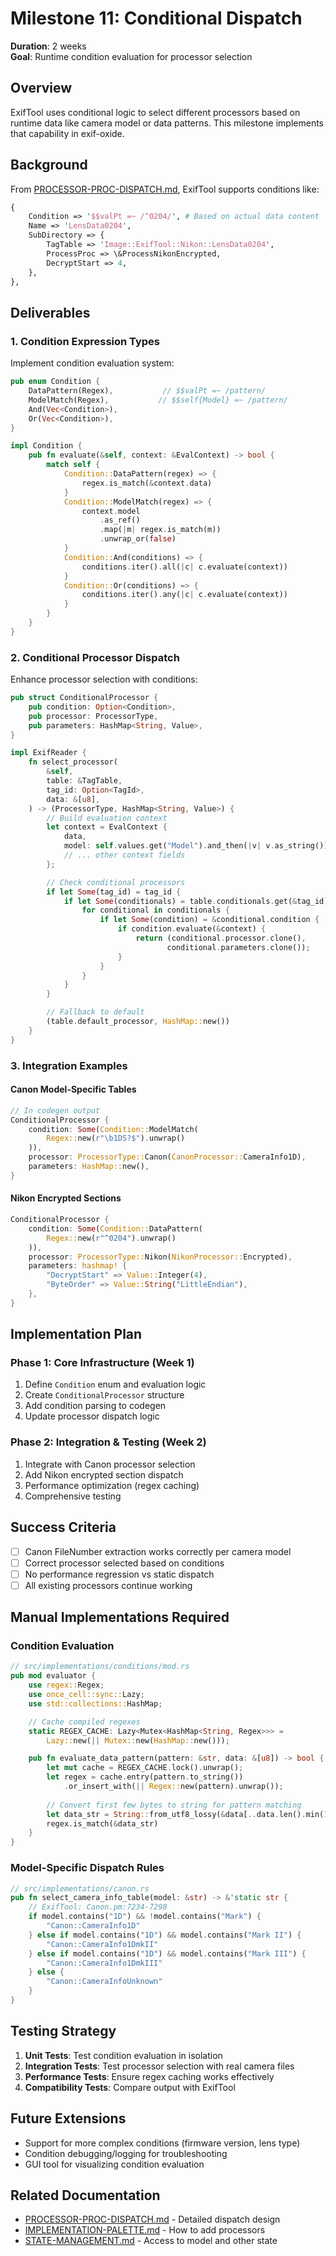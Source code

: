 # Milestone 11: Conditional Dispatch

**Duration**: 2 weeks  
**Goal**: Runtime condition evaluation for processor selection

## Overview

ExifTool uses conditional logic to select different processors based on runtime data like camera model or data patterns. This milestone implements that capability in exif-oxide.

## Background

From [PROCESSOR-PROC-DISPATCH.md](../PROCESSOR-PROC-DISPATCH.md), ExifTool supports conditions like:

```perl
{
    Condition => '$$valPt =~ /^0204/', # Based on actual data content
    Name => 'LensData0204',
    SubDirectory => {
        TagTable => 'Image::ExifTool::Nikon::LensData0204',
        ProcessProc => \&ProcessNikonEncrypted,
        DecryptStart => 4,
    },
},
```

## Deliverables

### 1. Condition Expression Types

Implement condition evaluation system:

```rust
pub enum Condition {
    DataPattern(Regex),           // $$valPt =~ /pattern/
    ModelMatch(Regex),           // $$self{Model} =~ /pattern/
    And(Vec<Condition>),
    Or(Vec<Condition>),
}

impl Condition {
    pub fn evaluate(&self, context: &EvalContext) -> bool {
        match self {
            Condition::DataPattern(regex) => {
                regex.is_match(&context.data)
            }
            Condition::ModelMatch(regex) => {
                context.model
                    .as_ref()
                    .map(|m| regex.is_match(m))
                    .unwrap_or(false)
            }
            Condition::And(conditions) => {
                conditions.iter().all(|c| c.evaluate(context))
            }
            Condition::Or(conditions) => {
                conditions.iter().any(|c| c.evaluate(context))
            }
        }
    }
}
```

### 2. Conditional Processor Dispatch

Enhance processor selection with conditions:

```rust
pub struct ConditionalProcessor {
    pub condition: Option<Condition>,
    pub processor: ProcessorType,
    pub parameters: HashMap<String, Value>,
}

impl ExifReader {
    fn select_processor(
        &self,
        table: &TagTable,
        tag_id: Option<TagId>,
        data: &[u8],
    ) -> (ProcessorType, HashMap<String, Value>) {
        // Build evaluation context
        let context = EvalContext {
            data,
            model: self.values.get("Model").and_then(|v| v.as_string()),
            // ... other context fields
        };

        // Check conditional processors
        if let Some(tag_id) = tag_id {
            if let Some(conditionals) = table.conditionals.get(&tag_id) {
                for conditional in conditionals {
                    if let Some(condition) = &conditional.condition {
                        if condition.evaluate(&context) {
                            return (conditional.processor.clone(), 
                                   conditional.parameters.clone());
                        }
                    }
                }
            }
        }

        // Fallback to default
        (table.default_processor, HashMap::new())
    }
}
```

### 3. Integration Examples

#### Canon Model-Specific Tables

```rust
// In codegen output
ConditionalProcessor {
    condition: Some(Condition::ModelMatch(
        Regex::new(r"\b1DS?$").unwrap()
    )),
    processor: ProcessorType::Canon(CanonProcessor::CameraInfo1D),
    parameters: HashMap::new(),
}
```

#### Nikon Encrypted Sections

```rust
ConditionalProcessor {
    condition: Some(Condition::DataPattern(
        Regex::new(r"^0204").unwrap()
    )),
    processor: ProcessorType::Nikon(NikonProcessor::Encrypted),
    parameters: hashmap! {
        "DecryptStart" => Value::Integer(4),
        "ByteOrder" => Value::String("LittleEndian"),
    },
}
```

## Implementation Plan

### Phase 1: Core Infrastructure (Week 1)

1. Define `Condition` enum and evaluation logic
2. Create `ConditionalProcessor` structure
3. Add condition parsing to codegen
4. Update processor dispatch logic

### Phase 2: Integration & Testing (Week 2)

1. Integrate with Canon processor selection
2. Add Nikon encrypted section dispatch
3. Performance optimization (regex caching)
4. Comprehensive testing

## Success Criteria

- [ ] Canon FileNumber extraction works correctly per camera model
- [ ] Correct processor selected based on conditions
- [ ] No performance regression vs static dispatch
- [ ] All existing processors continue working

## Manual Implementations Required

### Condition Evaluation

```rust
// src/implementations/conditions/mod.rs
pub mod evaluator {
    use regex::Regex;
    use once_cell::sync::Lazy;
    use std::collections::HashMap;

    // Cache compiled regexes
    static REGEX_CACHE: Lazy<Mutex<HashMap<String, Regex>>> = 
        Lazy::new(|| Mutex::new(HashMap::new()));

    pub fn evaluate_data_pattern(pattern: &str, data: &[u8]) -> bool {
        let mut cache = REGEX_CACHE.lock().unwrap();
        let regex = cache.entry(pattern.to_string())
            .or_insert_with(|| Regex::new(pattern).unwrap());
        
        // Convert first few bytes to string for pattern matching
        let data_str = String::from_utf8_lossy(&data[..data.len().min(16)]);
        regex.is_match(&data_str)
    }
}
```

### Model-Specific Dispatch Rules

```rust
// src/implementations/canon.rs
pub fn select_camera_info_table(model: &str) -> &'static str {
    // ExifTool: Canon.pm:7234-7298
    if model.contains("1D") && !model.contains("Mark") {
        "Canon::CameraInfo1D"
    } else if model.contains("1D") && model.contains("Mark II") {
        "Canon::CameraInfo1DmkII"
    } else if model.contains("1D") && model.contains("Mark III") {
        "Canon::CameraInfo1DmkIII"
    } else {
        "Canon::CameraInfoUnknown"
    }
}
```

## Testing Strategy

1. **Unit Tests**: Test condition evaluation in isolation
2. **Integration Tests**: Test processor selection with real camera files
3. **Performance Tests**: Ensure regex caching works effectively
4. **Compatibility Tests**: Compare output with ExifTool

## Future Extensions

- Support for more complex conditions (firmware version, lens type)
- Condition debugging/logging for troubleshooting
- GUI tool for visualizing condition evaluation

## Related Documentation

- [PROCESSOR-PROC-DISPATCH.md](../PROCESSOR-PROC-DISPATCH.md) - Detailed dispatch design
- [IMPLEMENTATION-PALETTE.md](../design/IMPLEMENTATION-PALETTE.md) - How to add processors
- [STATE-MANAGEMENT.md](../STATE-MANAGEMENT.md) - Access to model and other state